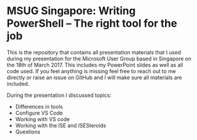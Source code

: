 # MSUG Singapore: Writing PowerShell – The right tool for the job
This is the repository that contains all presentation materials that I used during my presentation for the Microsoft User Group based in Singapore on the 18th of March 2017. This includes my PowerPoint slides as well as all code used. If you feel anything is missing feel free to reach out to me directly or raise an issue on GitHub and I will make sure all materials are included.

During the presentation I discussed topics:
* Differences in tools
* Configure VS Code
* Working with VS code
* Working with the ISE and ISESteroids
* Questions